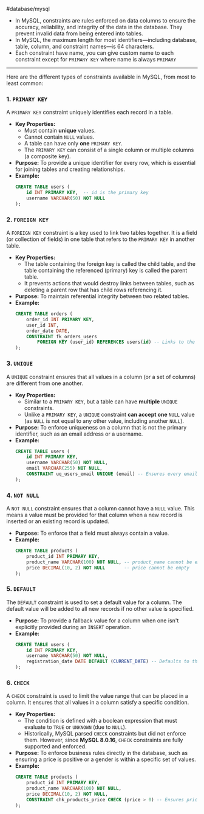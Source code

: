 #database/mysql 

- In MySQL, constraints are rules enforced on data columns to ensure the accuracy, reliability, and integrity of the data in the database. They prevent invalid data from being entered into tables.
- In MySQL, the maximum length for most identifiers—including database, table, column, and constraint names—is 64 characters.
- Each constraint have name, you can give custom name to each constraint except for `PRIMARY KEY` where name is always `PRIMARY`

---

Here are the different types of constraints available in MySQL, from most to least common:
### 1. `PRIMARY KEY`
A `PRIMARY KEY` constraint uniquely identifies each record in a table.

*   **Key Properties:**
    *   Must contain **unique** values.
    *   Cannot contain `NULL` values.
    *   A table can have only **one** `PRIMARY KEY`.
    *   The `PRIMARY KEY` can consist of a single column or multiple columns (a composite key).
*   **Purpose:** To provide a unique identifier for every row, which is essential for joining tables and creating relationships.
*   **Example:**
    ```sql
    CREATE TABLE users (
        id INT PRIMARY KEY,  -- id is the primary key
        username VARCHAR(50) NOT NULL
    );
    ```

### 2. `FOREIGN KEY`
A `FOREIGN KEY` constraint is a key used to link two tables together. It is a field (or collection of fields) in one table that refers to the `PRIMARY KEY` in another table.

*   **Key Properties:**
    *   The table containing the foreign key is called the child table, and the table containing the referenced (primary) key is called the parent table.
    *   It prevents actions that would destroy links between tables, such as deleting a parent row that has child rows referencing it.
*   **Purpose:** To maintain referential integrity between two related tables.
*   **Example:**
    ```sql
    CREATE TABLE orders (
        order_id INT PRIMARY KEY,
        user_id INT,
        order_date DATE,
        CONSTRAINT fk_orders_users
            FOREIGN KEY (user_id) REFERENCES users(id) -- Links to the users table
    );
    ```

### 3. `UNIQUE`
A `UNIQUE` constraint ensures that all values in a column (or a set of columns) are different from one another.

*   **Key Properties:**
    *   Similar to a `PRIMARY KEY`, but a table can have **multiple** `UNIQUE` constraints.
    *   Unlike a `PRIMARY KEY`, a `UNIQUE` constraint **can accept one** `NULL` value (as `NULL` is not equal to any other value, including another `NULL`).
*   **Purpose:** To enforce uniqueness on a column that is not the primary identifier, such as an email address or a username.
*   **Example:**
    ```sql
    CREATE TABLE users (
        id INT PRIMARY KEY,
        username VARCHAR(50) NOT NULL,
        email VARCHAR(255) NOT NULL,
        CONSTRAINT uq_users_email UNIQUE (email) -- Ensures every email is unique
    );
    ```

### 4. `NOT NULL`
A `NOT NULL` constraint ensures that a column cannot have a `NULL` value. This means a value must be provided for that column when a new record is inserted or an existing record is updated.

*   **Purpose:** To enforce that a field must always contain a value.
*   **Example:**
    ```sql
    CREATE TABLE products (
        product_id INT PRIMARY KEY,
        product_name VARCHAR(100) NOT NULL, -- product_name cannot be empty
        price DECIMAL(10, 2) NOT NULL       -- price cannot be empty
    );
    ```

### 5. `DEFAULT`
The `DEFAULT` constraint is used to set a default value for a column. The default value will be added to all new records if no other value is specified.

*   **Purpose:** To provide a fallback value for a column when one isn't explicitly provided during an `INSERT` operation.
*   **Example:**
    ```sql
    CREATE TABLE users (
        id INT PRIMARY KEY,
        username VARCHAR(50) NOT NULL,
        registration_date DATE DEFAULT (CURRENT_DATE) -- Defaults to the current date
    );
    ```

### 6. `CHECK`
A `CHECK` constraint is used to limit the value range that can be placed in a column. It ensures that all values in a column satisfy a specific condition.

*   **Key Properties:**
    *   The condition is defined with a boolean expression that must evaluate to `TRUE` or `UNKNOWN` (due to `NULL`).
    *   Historically, MySQL parsed `CHECK` constraints but did not enforce them. However, since **MySQL 8.0.16**, `CHECK` constraints are fully supported and enforced.
*   **Purpose:** To enforce business rules directly in the database, such as ensuring a price is positive or a gender is within a specific set of values.
*   **Example:**
    ```sql
    CREATE TABLE products (
        product_id INT PRIMARY KEY,
        product_name VARCHAR(100) NOT NULL,
        price DECIMAL(10, 2) NOT NULL,
        CONSTRAINT chk_products_price CHECK (price > 0) -- Ensures price is always positive
    );
    ```